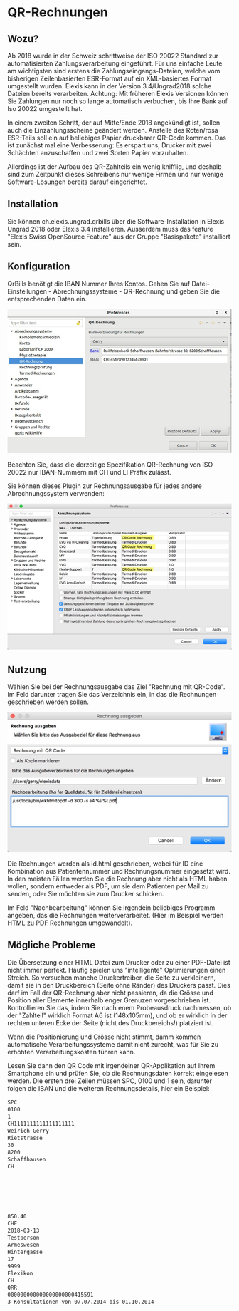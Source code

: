 # QR-Rechnungen

## Wozu?

Ab 2018 wurde in der Schweiz schrittweise der ISO 20022 Standard zur automatisierten Zahlungsverarbeitung eingeführt.
Für uns einfache Leute am wichtigsten sind erstens die Zahlungseingangs-Dateien, welche vom bisherigen Zeilenbasierten ESR-Format
auf ein XML-basiertes Format umgestellt wurden.
Elexis kann in der Version 3.4/Ungrad2018  solche Dateien bereits verarbeiten. Achtung: Mit früheren Elexis Versionen können Sie Zahlungen nur noch so lange automatisch verbuchen, bis Ihre Bank auf Iso 20022 umgestellt hat.

In einem zweiten Schritt, der auf Mitte/Ende 2018 angekündigt ist, sollen auch die Einzahlungsscheine geändert werden. Anstelle des Roten/rosa ESR-Teils soll ein auf beliebiges Papier druckbarer QR-Code kommen. Das ist zunächst mal eine Verbesserung: Es erspart uns, Drucker mit zwei Schächten anzuschaffen und zwei Sorten Papier vorzuhalten.

Allerdings ist der Aufbau des QR-Zahlteils ein wenig knifflig, und deshalb sind zum Zeitpunkt dieses Schreibens nur wenige Firmen und nur wenige Software-Lösungen bereits darauf eingerichtet.
 
 ## Installation

 Sie können ch.elexis.ungrad.qrbills über die Software-Installation in Elexis Ungrad 2018 oder Elexis 3.4 installieren.
 Ausserdem muss das feature "Elexis Swiss OpenSource Feature" aus der Gruppe "Basispakete" installiert sein.

 ## Konfiguration

 QrBills benötigt die IBAN Nummer Ihres Kontos. Gehen Sie auf Datei-Einstellungen - Abrechnungssysteme - QR-Rechnung und geben Sie die entsprechenden Daten ein.
 
 ![settings.jpg](./settings.jpg)

 Beachten Sie, dass die derzeitige Spezifikation QR-Rechnung von ISO 20022 nur IBAN-Nummern mit CH und LI Präfix zulässt.
 
 Sie können dieses Plugin zur Rechnungsausgabe für jedes andere Abrechnungssystem verwenden:
 
 ![settings2.jpg](./settings2.jpg)
 

 ## Nutzung
 
 Wählen Sie bei der Rechnungsausgabe das Ziel "Rechnung mit QR-Code". Im Feld darunter tragen Sie das Verzeichnis ein, in das die Rechnungen
 geschrieben werden sollen. 
 
 ![output.jpg](./output.jpg)
 
 Die Rechnungen werden als id.html geschrieben, wobei für ID eine Kombination aus Patientennummer und Rechnungsnummer eingesetzt wird. In den meisten Fällen werden Sie die Rechnung aber nicht als HTML haben wollen, sondern entweder als PDF, um sie dem Patienten per Mail zu senden, oder Sie möchten sie zum Drucker schicken.
 
Im Feld "Nachbearbeitung" können Sie irgendein beliebiges Programm angeben, das die Rechnungen weiterverarbeitet. (Hier im Beispiel werden HTML zu PDF Rechnungen umgewandelt).


 ## Mögliche Probleme
 
 Die Übersetzung einer HTML Datei zum Drucker oder zu einer PDF-Datei ist nicht immer perfekt. Häufig spielen uns "intelligente" Optimierungen einen Streich. So versuchen manche Druckertreiber, die Seite zu verkleinern, damit sie in den Druckbereich (Seite ohne Ränder) des Druckers passt. Dies darf im Fall der QR-Rechnung aber nicht passieren, da die Grösse und Position aller Elemente innerhalb enger Grenuzen vorgeschrieben ist. Kontrollieren Sie das, indem Sie nach enem Probeausdruck nachmessen, ob der "Zahlteil" wirklich Format A6 ist (148x105mm), und ob er wirklich in der rechten unteren Ecke der Seite (nicht des Druckbereichs!) platziert ist.
 
Wenn die Positionierung und Grösse nicht stimmt, damm kommen automatische Verarbeitungssysteme damit nicht zurecht, was für Sie zu erhöhten Verarbeitungskosten führen kann.

Lesen Sie dann den QR Code mit irgendeiner QR-Applikation auf Ihrem Smartphone ein und prüfen Sie, ob die Rechnungsdaten korrekt eingelesen werden. Die ersten drei Zeilen müssen SPC, 0100 und 1 sein, darunter folgen die IBAN und die weiteren Rechnungsdetails, hier ein Beispiel:

```
SPC
0100
1
CH1111111111111111111
Weirich Gerry
Rietstrasse
30
8200
Schaffhausen 
CH 






850.40 
CHF 
2018-03-13 
Testperson 
Armeswesen 
Hintergasse 
17 
9999 
Elexikon 
CH 
QRR 
000000000000000000000415591
3 Konsultationen von 07.07.2014 bis 01.10.2014
```

